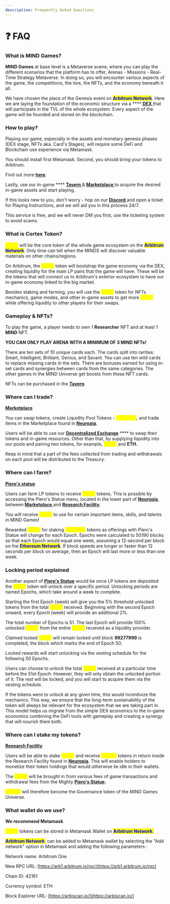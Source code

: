 ```yaml
---
description: Frequently Asked Questions
---
```


# ❓ FAQ

### **What is MIND Games?**

**MIND Games** at base level is a Metaverse scene, where you can play the different scenarios that the platform has to offer, Arenas - Missions - Real-Time Strategy Metaverse. In doing so, you will encounter various aspects of the game, the competitions, the lore, the NFTs, and the economy beneath it all.

We have chosen the place of the Genesis event on <mark style="color:blue;">**Arbitrum Network**</mark>. Here we are laying the foundation of the economic structure via a **** [**DEX** ](../how-it-works/tavern.md)that will participate in the TVL of the whole ecosystem. Every aspect of the game will be founded and stored on the blockchain.

### **How to play?**&#x20;

Playing our game, especially in the assets and monetary genesis phases (DEX stage, NFTs aka. Card's Stages), will require some DeFi and Blockchain use experience via Metamask.

You should install first Metamask. Second, you should bring your tokens to Arbitrum.

Find out more [**here**](starting-on-arbitrum/).&#x20;

Lastly, use our in-game **** [**Tavern** ](game-basics/neuropia/tavern.md)& [**Marketplace** ](../how-it-works/marketplace.md)to acquire the desired in-game assets and start playing.

If this looks new to you, don't worry - hop on our [**Discord** ](https://dscord.gg/mindgames)and open a ticket for Playing Instructions, and we will aid you in this process 24/7.

This service is free, and we will never DM you first, use the ticketing system to avoid scams.

### **What is Cortex Token?**

<mark style="color:yellow;">**\[CRX]**</mark> will be the core token of the whole game ecosystem on the <mark style="color:blue;">**Arbitrum Network**</mark>. Only time can tell when the MINDS will discover valuable materials on other chains/regions.

On Arbitrum, the <mark style="color:yellow;">**\[CRX]**</mark> token will bootstrap the game economy via the DEX, creating liquidity for the main LP pairs that the game will have. These will be the tokens that will connect us to Arbitrum's exterior ecosystem to have our in-game economy linked to the big market.

Besides staking and farming, you will use the <mark style="color:yellow;">**\[CRX]**</mark> token for NFTs mechanics, game modes, and other in-game assets to get more <mark style="color:yellow;">**\[CRX]**</mark> while offering liquidity to other players for their swaps.

### Gameplay & NFTs?

To play the game, a player needs to own 1 **Researcher** NFT and at least 1 **MIND** NFT.

**YOU CAN ONLY PLAY ARENA WITH A MINIMUM OF 3 MIND NFTs!**

There are ten sets of 10 unique cards each. The cards split into rarities: Smart, Intelligent, Brilliant, Genius, and Savant. You can use ten wild cards to replace missing cards in the sets. There are bonuses earned for using in-set cards and synergies between cards from the same categories. The other games in the MIND Universe get boosts from these NFT cards.&#x20;

NFTs can be purchased in the [**Tavern**](game-basics/neuropia/tavern.md).

### **Where can I trade?**

****[**Marketplace** ](../how-it-works/marketplace.md)****

You can swap tokens, create Liquidity Pool Tokens - <mark style="color:yellow;">**\[CRX]-LP**</mark>, and trade items in the Marketplace found in [**Neuropia**](game-basics/neuropia/).&#x20;

Users will be able to use our [**Decentralized Exchange**](../how-it-works/tavern.md) **** to swap their tokens and in-game resources. Other than that, by supplying liquidity into our pools and pairing two tokens, for example, <mark style="color:yellow;">**\[CRX]**</mark> and **ETH.**

Keep in mind that a part of the fees collected from trading and withdrawals on each pool will be distributed to the Treasury.

### **Where can I farm?**&#x20;

****[**Piero's statue** ](../how-it-works/pieros-statue.md)****

Users can farm LP tokens to receive <mark style="color:yellow;">**\[CRX]**</mark> tokens. This is possible by accessing the Piero's Statue menu, located in the lower part of [**Neuropia**](game-basics/neuropia/), between [**Marketplace** ](../how-it-works/marketplace.md)and [**Research Facility**](../how-it-works/research-facility.md).

You will receive <mark style="color:yellow;">**\[CRX]**</mark> to use for certain important items, skills, and talents in MIND Games!

Rewarded <mark style="color:yellow;">**\[CRX]**</mark> for staking <mark style="color:yellow;">**\[CRX]-LP**</mark> tokens as offerings with Piero's Statue will change for each Epoch. Epochs were calculated to 50190 blocks so that each Epoch would equal one week, assuming a 12-second per block on the <mark style="color:blue;">**Ethereum Network**</mark>. If block speeds are longer or faster than 12 seconds per block on average, then an Epoch will last more or less than one week.

### **Locking period explained**

Another aspect of [**Piero's Statue**](../how-it-works/pieros-statue.md) would be once LP tokens are deposited the <mark style="color:yellow;">**\[CRX]**</mark> token will unlock over a specific period. Unlocking periods are named Epochs, which take around a week to complete.&#x20;

Starting the first Epoch (week) will give you the 5% threshold unlocked tokens from the total <mark style="color:yellow;">**\[CRX]**</mark> received. Beginning with the second Epoch onward, every Epoch (week) will provide an additional 2%.&#x20;

The total number of Epochs is 51. The last Epoch will provide 100% unlocked <mark style="color:yellow;">**\[CRX]**</mark> from the entire <mark style="color:yellow;">**\[CRX]**</mark> received as a liquidity provider.

Claimed locked <mark style="color:yellow;">**\[CRX]**</mark> will remain locked until block **99277999** is completed, the block which marks the end of Epoch 50.

Locked rewards will start unlocking via the vesting schedule for the following 50 Epochs.

Users can choose to unlock the total <mark style="color:yellow;">**\[CRX]**</mark> received at a particular time before the 51st Epoch. However, they will only obtain the unlocked portion of it. The rest will be locked, and you will start to acquire them via the vesting schedule.

If the tokens were to unlock at any given time, this would incentivize the mechanics. This way, we ensure that the long-term sustainability of the token will always be relevant for the ecosystem that we are taking part in. This model helps us migrate from the simple DEX economics to the in-game economics combining the DeFi tools with gameplay and creating a synergy that will nourish them both.

### **Where can I stake my tokens?**&#x20;

****[**Research Facility**](../how-it-works/research-facility.md)****

Users will be able to stake <mark style="color:yellow;">**\[CRX]**</mark> and receive <mark style="color:yellow;">**\[xCRX]**</mark> tokens in return inside the Research Facility found in [**Neuropia**](game-basics/neuropia/). This will enable holders to monetize their token holdings that would otherwise lie idle in their wallets.

The <mark style="color:yellow;">**\[CRX]**</mark> will be brought in from various fees of game transactions and withdrawal fees from the Mighty [**Piero's Statue**](../how-it-works/pieros-statue.md)**.**&#x20;

<mark style="color:yellow;">**\[xCRX]**</mark> will therefore become the Governance token of the MIND Games Universe.

### **What wallet do we use?**

**We recommend Metamask**

<mark style="color:yellow;">**\[CRX]**</mark> tokens can be stored in Metamask Wallet on <mark style="color:blue;">**Arbitrum Network**</mark><mark style="color:blue;">.</mark>

<mark style="color:blue;">**Arbitrum Network**</mark><mark style="color:blue;">.</mark> can be added to Metamask wallet by selecting the "Add network" option in Metamask and adding the following parameters :&#x20;



Network name: Arbitrum One

New RPC URL: [https://arb1.arbitrum.io/rpc](https://arb1.arbitrum.io/rpc)

Chain ID: 42161

Currency symbol: ETH

Block Explorer URL: [https://arbiscan.io/](https://arbiscan.io/)
